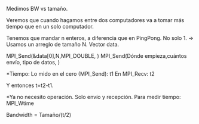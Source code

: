 Medimos BW vs tamaño.

Veremos que cuando hagamos entre dos computadores va a tomar más tiempo que en un solo computador.

Tenemos que mandar n enteros, a diferencia que en PingPong. No solo 1. -> Usamos un arreglo de tamaño N. Vector data.

MPI_Send(&data[0],N,MPI_DOUBLE, )
MPI_Send(Dónde empieza,cuántos envío, tipo de datos, )

*Tiempo: Lo mido en el cero (MPI_Send): t1
En MPI_Recv: t2

Y entonces t=t2-t1.

*Ya no necesito operación. Solo envío y recepción. 
Para medir tiempo: MPI_Wtime

Bandwidth = Tamaño/(t/2)
